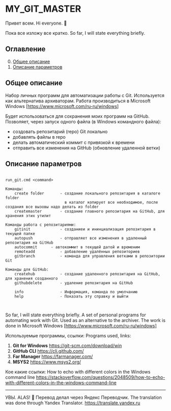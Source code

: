 # MY_GIT_MASTER

Привет всем. Hi everyone. :wave:

Пока все изложу все кратко. 
So far, I will state everything briefly.

## Оглавление
0. [Общее описание](#Общее-описание)
1. [Описание параметров](#Описание-параметров)

## Общее описание

Набор личных программ для автоматизации работы с Git.
Используется как альтернатива архиваторам.
Работа производиться в Microsoft Windows [https://www.microsoft.com/ru-ru/windows]

Будет использоваться для сохранения моих программ на GitHub. 
Позволяет, через запуск одного файла (в Windows командного файла):
 - создовать репозитарий (repo) Git локально
 - добавлять файлы в repo
 - делать автоматический коммит с привязкой к времени
 - отправить все изменения на GitHub (обновление удаленной ветки)

## Описание параметров
```

run_git.cmd <command>

Команды:
    create folder       - создание локального репозитария в каталоге folder
                          в каталог копирует все необходимое, после создания все вызовы надо делать из folder
    createmaster        - создание главного репозитария на GitHub, для хранения этих утилит

Команды работа с репозитариями:
    gitinit             - созданиеи и ининциализация репозитария в текущей папке
    autopush            - отправляет все изменения в удаленный репозитария на GitHub
    autocommit		- автокоммит в текущей датой и временим
    remoteadd           - добавление удалённых репозиториев
    gitbranch           - команда для управления ветками в репозитории Git

Команды для GitHub:
    createhub           - создание удаленного репозитария на GitHub, для хранения созданного
    githubdelete        - удаление репозитария на GitHub

    info                - Информация, команда по умолчанию
    help                - Показать эту справку и выйти



```

So far, I will state everything briefly.
A set of personal programs for automating work with Git.
Used as an alternative to the archiver.
The work is done in Microsoft Windows [https://www.microsoft.com/ru-ru/windows]

Используемые программы, ссылки:
Programs used, links:
1. **Git for Windows**	https://git-scm.com/download/win
2. **GitHub CLI**	https://cli.github.com/
3. **Far Manager**	https://farmanager.com/
4. **MSYS2**		https://www.msys2.org/

Кое какие ссылки:
 How to echo with different colors in the Windows command line https://stackoverflow.com/questions/2048509/how-to-echo-with-different-colors-in-the-windows-command-line

____
УВЫ. ALAS! :raised_hands:
Перевод делал через Яндекс Переводчик.
The translation was done through Yandex Translator. https://translate.yandex.ru
